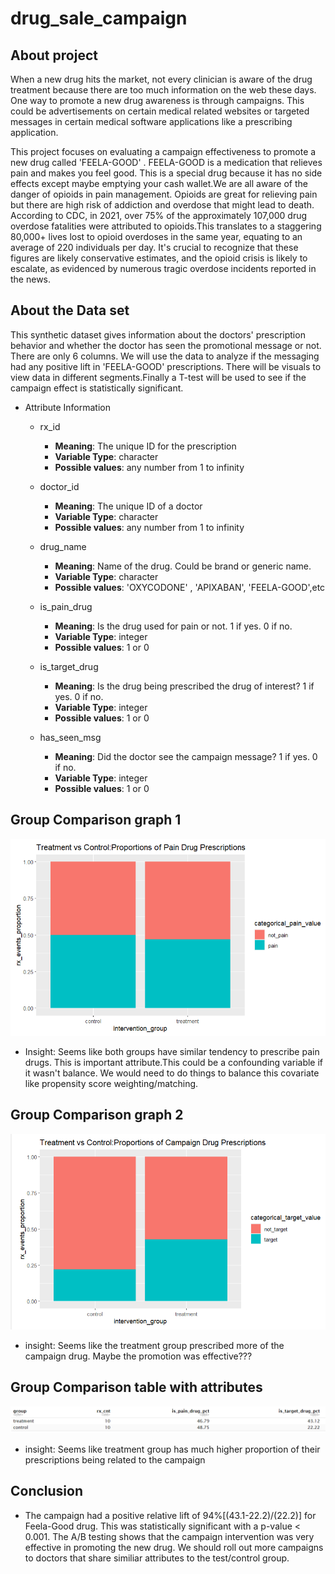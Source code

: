 # drug_sale_campaign

## About project

When a new drug hits the market, not every clinician is aware of the drug treatment because there are too much information on the web these days. One way to promote a new drug awareness is through campaigns. This could be advertisements on certain medical related websites or targeted messages in certain medical software applications like a prescribing application. 

This project focuses on evaluating a campaign effectiveness to promote a new drug called 'FEELA-GOOD' . FEELA-GOOD is a medication that relieves pain and makes you feel good. This is a special drug because it has no side effects except maybe emptying your cash wallet.We are all aware of the danger of opioids in pain management. Opioids are great for relieving pain but there are high risk of addiction and overdose that might lead to death. According to CDC, in 2021, over 75% of the approximately 107,000 drug overdose fatalities were attributed to opioids.This translates to a staggering 80,000+ lives lost to opioid overdoses in the same year, equating to an average of 220 individuals per day. It's crucial to recognize that these figures are likely conservative estimates, and the opioid crisis is likely to escalate, as evidenced by numerous tragic overdose incidents reported in the news.

## About the Data set

This  synthetic dataset gives information about the doctors'  prescription behavior and whether the doctor has seen the promotional message or not. There are only 6 columns. We will use the data to analyze if the messaging had any positive lift in 'FEELA-GOOD' prescriptions. There will be visuals to view data in different segments.Finally a T-test will be used to see if the campaign effect is statistically significant.


* Attribute Information
  +	rx_id 
      +	__Meaning__: The unique ID for the prescription
      +	__Variable Type__: character
      +	__Possible values__:  any number from 1 to infinity
  +	doctor_id 
      +	__Meaning__: The unique ID of a  doctor 
      +	__Variable Type__: character
      +	__Possible values__:  any number from 1 to infinity
  +	drug_name 
      +	__Meaning__: Name of the drug. Could be brand or generic name.
      +	__Variable Type__: character
      +	__Possible values__:  'OXYCODONE' , 'APIXABAN', 'FEELA-GOOD',etc
  +	is_pain_drug 
      +	__Meaning__: Is the drug used for pain or not. 1 if yes. 0 if no.
      +	__Variable Type__: integer
      +	__Possible values__:  1 or 0     

  +	is_target_drug 
      +	__Meaning__: Is the drug being prescribed the drug of interest? 1 if yes. 0 if no.
      +	__Variable Type__: integer
      +	__Possible values__:  1 or 0

  +	has_seen_msg 
      +	__Meaning__: Did the doctor see the campaign message?  1 if yes. 0 if no.
      +	__Variable Type__: integer
      +	__Possible values__:   1 or 0


## Group Comparison graph 1
![Alt text](pain_prescription_proportion_between_groups.PNG)


- Insight: Seems like both groups have similar tendency to prescribe pain drugs. This is important attribute.This could be a confounding variable if it wasn't balance. We would need to do things to balance this covariate like propensity score weighting/matching.
## Group Comparison graph 2
![Alt text](target_drug_proportion_between_groups.PNG)

- insight: Seems like the treatment group prescribed more of the campaign drug. Maybe the promotion was effective???
## Group Comparison table with attributes
![Alt text](attributes_at_group_level.PNG)

- insight: Seems like treatment group has much higher proportion of their prescriptions being related to the campaign

## Conclusion
- The campaign had a positive relative lift of 94%[(43.1-22.2)/(22.2)] for Feela-Good drug. This was statistically significant with a p-value < 0.001. The A/B testing shows that the campaign intervention was very effective in promoting the new drug. We should roll out more campaigns to doctors that share similiar attributes to the test/control group.